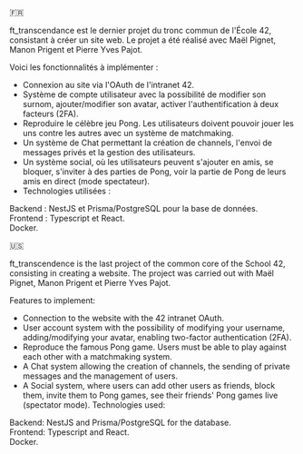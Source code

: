 🇫🇷

ft_transcendance est le dernier projet du tronc commun de l'École 42, consistant à créer un site web.
Le projet a été réalisé avec Maël Pignet, Manon Prigent et Pierre Yves Pajot.

Voici les fonctionnalités à implémenter :

* Connexion au site via l'OAuth de l'intranet 42.
* Système de compte utilisateur avec la possibilité de modifier son surnom, ajouter/modifier son avatar, activer l'authentification à deux facteurs (2FA).
* Reproduire le célèbre jeu Pong. Les utilisateurs doivent pouvoir jouer les uns contre les autres avec un système de matchmaking.
* Un système de Chat permettant la création de channels, l'envoi de messages privés et la gestion des utilisateurs.
* Un système social, où les utilisateurs peuvent s'ajouter en amis, se bloquer, s'inviter à des parties de Pong, voir la partie de Pong de leurs amis en direct (mode spectateur).
* Technologies utilisées :

Backend : NestJS et Prisma/PostgreSQL pour la base de données. <br/>
Frontend : Typescript et React. <br/>
Docker. <br/>

🇺🇸

ft_transcendence is the last project of the common core of the School 42, consisting in creating a website.
The project was carried out with Maël Pignet, Manon Prigent et Pierre Yves Pajot.

Features to implement:

* Connection to the website with the 42 intranet OAuth.
* User account system with the possibility of modifying your username, adding/modifying your avatar, enabling two-factor authentication (2FA).
* Reproduce the famous Pong game. Users must be able to play against each other with a matchmaking system.
* A Chat system allowing the creation of channels, the sending of private messages and the management of users.
* A Social system, where users can add other users as friends, block them, invite them to Pong games, see their friends' Pong games live (spectator mode).
Technologies used:

Backend: NestJS and Prisma/PostgreSQL for the database.<br/>
Frontend: Typescript and React.<br/>
Docker.<br/>
